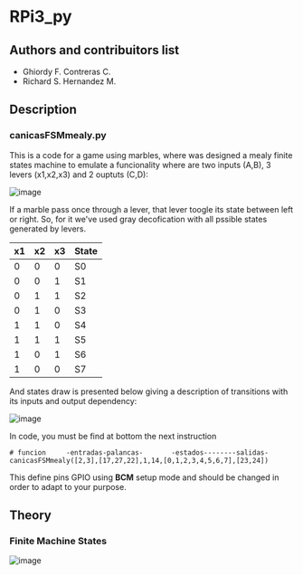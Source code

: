 # RPi3_py
## Authors and contribuitors list

- Ghiordy F. Contreras C.
- Richard S. Hernandez M.

## Description

### canicasFSMmealy.py

This is a code for a game using marbles, where was designed a mealy finite states machine to emulate a funcionality where are two inputs (A,B), 3 levers (x1,x2,x3) and 2 ouptuts (C,D):

![image](https://drive.google.com/uc?export=view&id=1jNuFCxFOvz5kiBU0TzZb_0oPyRX45XRx)

If a marble pass once through a lever, that lever toogle its state between left or right. So, for it we've used gray decofication with all pssible states generated by levers.


| x1 | x2 | x3 | State |
|----|----|----|-------|
| 0 | 0 | 0 | S0 |
| 0 | 0 | 1 | S1 |
| 0 | 1 | 1 | S2 |
| 0 | 1 | 0 | S3 |
| 1 | 1 | 0 | S4 |
| 1 | 1 | 1 | S5 |
| 1 | 0 | 1 | S6 |
| 1 | 0 | 0 | S7 |

And states draw is presented below giving a description of transitions with its inputs and output dependency:

![image](https://drive.google.com/uc?export=view&id=1gbYlqLAhXxkNE_v9SXMLen4N2-kGVOMo)

In code, you must be find at bottom the next instruction
```
# funcion     -entradas-palancas-       -estados--------salidas-
canicasFSMmealy([2,3],[17,27,22],1,14,[0,1,2,3,4,5,6,7],[23,24])
```
This define pins GPIO using **BCM**  setup mode and should be changed in order to adapt to your purpose.


## Theory

### Finite Machine States

![image](https://drive.google.com/uc?export=view&id=1p4bQQLuW036G44Ue-blih0MEKAimV49w)
